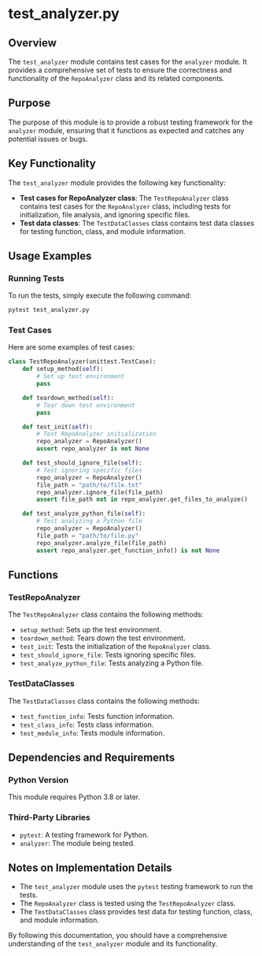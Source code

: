 **test_analyzer.py**
================

**Overview**
------------

The `test_analyzer` module contains test cases for the `analyzer` module. It provides a comprehensive set of tests to ensure the correctness and functionality of the `RepoAnalyzer` class and its related components.

**Purpose**
----------

The purpose of this module is to provide a robust testing framework for the `analyzer` module, ensuring that it functions as expected and catches any potential issues or bugs.

**Key Functionality**
-------------------

The `test_analyzer` module provides the following key functionality:

*   **Test cases for RepoAnalyzer class**: The `TestRepoAnalyzer` class contains test cases for the `RepoAnalyzer` class, including tests for initialization, file analysis, and ignoring specific files.
*   **Test data classes**: The `TestDataClasses` class contains test data classes for testing function, class, and module information.

**Usage Examples**
-------------------

### Running Tests

To run the tests, simply execute the following command:
```bash
pytest test_analyzer.py
```
### Test Cases

Here are some examples of test cases:

```python
class TestRepoAnalyzer(unittest.TestCase):
    def setup_method(self):
        # Set up test environment
        pass

    def teardown_method(self):
        # Tear down test environment
        pass

    def test_init(self):
        # Test RepoAnalyzer initialization
        repo_analyzer = RepoAnalyzer()
        assert repo_analyzer is not None

    def test_should_ignore_file(self):
        # Test ignoring specific files
        repo_analyzer = RepoAnalyzer()
        file_path = "path/to/file.txt"
        repo_analyzer.ignore_file(file_path)
        assert file_path not in repo_analyzer.get_files_to_analyze()

    def test_analyze_python_file(self):
        # Test analyzing a Python file
        repo_analyzer = RepoAnalyzer()
        file_path = "path/to/file.py"
        repo_analyzer.analyze_file(file_path)
        assert repo_analyzer.get_function_info() is not None
```

**Functions**
-------------

### TestRepoAnalyzer

The `TestRepoAnalyzer` class contains the following methods:

*   `setup_method`: Sets up the test environment.
*   `teardown_method`: Tears down the test environment.
*   `test_init`: Tests the initialization of the `RepoAnalyzer` class.
*   `test_should_ignore_file`: Tests ignoring specific files.
*   `test_analyze_python_file`: Tests analyzing a Python file.

### TestDataClasses

The `TestDataClasses` class contains the following methods:

*   `test_function_info`: Tests function information.
*   `test_class_info`: Tests class information.
*   `test_module_info`: Tests module information.

**Dependencies and Requirements**
--------------------------------

### Python Version

This module requires Python 3.8 or later.

### Third-Party Libraries

*   `pytest`: A testing framework for Python.
*   `analyzer`: The module being tested.

**Notes on Implementation Details**
-----------------------------------

*   The `test_analyzer` module uses the `pytest` testing framework to run the tests.
*   The `RepoAnalyzer` class is tested using the `TestRepoAnalyzer` class.
*   The `TestDataClasses` class provides test data for testing function, class, and module information.

By following this documentation, you should have a comprehensive understanding of the `test_analyzer` module and its functionality.